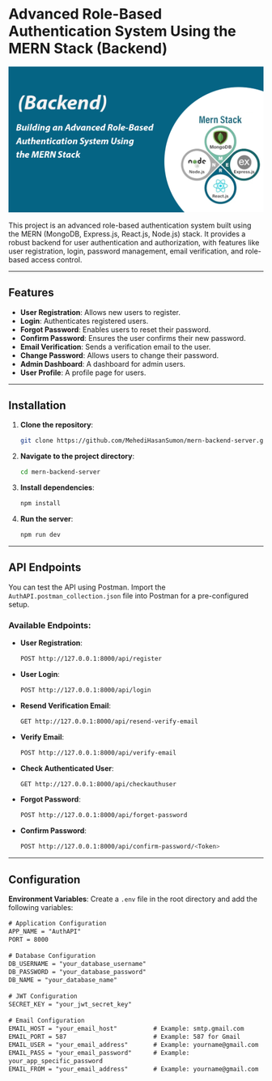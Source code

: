 # Advanced Role-Based Authentication System Using the MERN Stack (Backend)

![Banner](https://raw.githubusercontent.com/MehediHasanSumon/mern-backend-server/refs/heads/main/Banner.png)

This project is an advanced role-based authentication system built using the MERN (MongoDB, Express.js, React.js, Node.js) stack. It provides a robust backend for user authentication and authorization, with features like user registration, login, password management, email verification, and role-based access control.

---

## Features

- **User Registration**: Allows new users to register.
- **Login**: Authenticates registered users.
- **Forgot Password**: Enables users to reset their password.
- **Confirm Password**: Ensures the user confirms their new password.
- **Email Verification**: Sends a verification email to the user.
- **Change Password**: Allows users to change their password.
- **Admin Dashboard**: A dashboard for admin users.
- **User Profile**: A profile page for users.

---

## Installation

1. **Clone the repository**:

   ```bash
   git clone https://github.com/MehediHasanSumon/mern-backend-server.git
   ```

2. **Navigate to the project directory**:

   ```bash
   cd mern-backend-server
   ```

3. **Install dependencies**:

   ```bash
   npm install
   ```

4. **Run the server**:
   ```bash
   npm run dev
   ```

---

## API Endpoints

You can test the API using Postman. Import the `AuthAPI.postman_collection.json` file into Postman for a pre-configured setup.

### Available Endpoints:

- **User Registration**:

  ```bash
  POST http://127.0.0.1:8000/api/register
  ```

- **User Login**:

  ```bash
  POST http://127.0.0.1:8000/api/login
  ```

- **Resend Verification Email**:

  ```bash
  GET http://127.0.0.1:8000/api/resend-verify-email
  ```

- **Verify Email**:

  ```bash
  POST http://127.0.0.1:8000/api/verify-email
  ```

- **Check Authenticated User**:

  ```bash
  GET http://127.0.0.1:8000/api/checkauthuser
  ```

- **Forgot Password**:

  ```bash
  POST http://127.0.0.1:8000/api/forget-password
  ```

- **Confirm Password**:
  ```bash
  POST http://127.0.0.1:8000/api/confirm-password/<Token>
  ```

---

## Configuration

**Environment Variables**:
Create a `.env` file in the root directory and add the following variables:

```env
# Application Configuration
APP_NAME = "AuthAPI"
PORT = 8000

# Database Configuration
DB_USERNAME = "your_database_username"
DB_PASSWORD = "your_database_password"
DB_NAME = "your_database_name"

# JWT Configuration
SECRET_KEY = "your_jwt_secret_key"

# Email Configuration
EMAIL_HOST = "your_email_host"          # Example: smtp.gmail.com
EMAIL_PORT = 587                        # Example: 587 for Gmail
EMAIL_USER = "your_email_address"       # Example: yourname@gmail.com
EMAIL_PASS = "your_email_password"      # Example: your_app_specific_password
EMAIL_FROM = "your_email_address"       # Example: yourname@gmail.com
```
